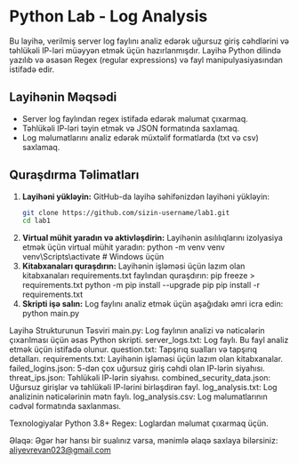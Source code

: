 # Python Lab - Log Analysis

Bu layihə, verilmiş server log faylını analiz edərək uğursuz giriş cəhdlərini və təhlükəli IP-ləri müəyyən etmək üçün hazırlanmışdır. Layihə Python dilində yazılıb və əsasən Regex (regular expressions) və fayl manipulyasiyasından istifadə edir.

## Layihənin Məqsədi
- Server log faylından regex istifadə edərək məlumat çıxarmaq.
- Təhlükəli IP-ləri təyin etmək və JSON formatında saxlamaq.
- Log məlumatlarını analiz edərək müxtəlif formatlarda (txt və csv) saxlamaq.

## Quraşdırma Təlimatları

1. **Layihəni yükləyin:**
   GitHub-da layihə səhifənizdən layihəni yükləyin:
   ```bash
   git clone https://github.com/sizin-username/lab1.git
   cd lab1
2. **Virtual mühit yaradın və aktivləşdirin:**
   Layihənin asılılıqlarını izolyasiya etmək üçün virtual mühit yaradın:
   python -m venv venv
   venv\Scripts\activate  # Windows üçün
3. **Kitabxanaları quraşdırın:**
   Layihənin işləməsi üçün lazım olan kitabxanaları requirements.txt faylından quraşdırın:
   pip freeze > requirements.txt
   python -m pip install --upgrade pip
   pip install -r requirements.txt
4. **Skripti işə salın:**
   Log faylını analiz etmək üçün aşağıdakı əmri icra edin:
   python main.py

Layihə Strukturunun Təsviri
main.py: Log faylının analizi və nəticələrin çıxarılması üçün əsas Python skripti.
server_logs.txt: Log faylı. Bu fayl analiz etmək üçün istifadə olunur.
question.txt: Tapşırıq sualları və tapşırıq detalları.
requirements.txt: Layihənin işləməsi üçün lazım olan kitabxanalar.
failed_logins.json: 5-dən çox uğursuz giriş cəhdi olan IP-lərin siyahısı.
threat_ips.json: Təhlükəli IP-lərin siyahısı.
combined_security_data.json: Uğursuz girişlər və təhlükəli IP-lərini birləşdirən fayl.
log_analysis.txt: Log analizinin nəticələrinin mətn faylı.
log_analysis.csv: Log məlumatlarının cədvəl formatında saxlanması.

Texnologiyalar
Python 3.8+
Regex: Loglardan məlumat çıxarmaq üçün.

Əlaqə:
Əgər hər hansı bir sualınız varsa, mənimlə əlaqə saxlaya bilərsiniz: aliyevrevan023@gmail.com